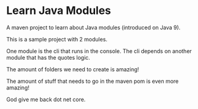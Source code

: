 # Learn Java Modules

A maven project to learn about Java modules (introduced on Java 9).

This is a sample project with 2 modules.

One module is the cli that runs in the console.
The cli depends on another module that has the quotes logic.

The amount of folders we need to create is amazing!

The amount of stuff that needs to go in the maven pom is even more amazing!

God give me back dot net core.
